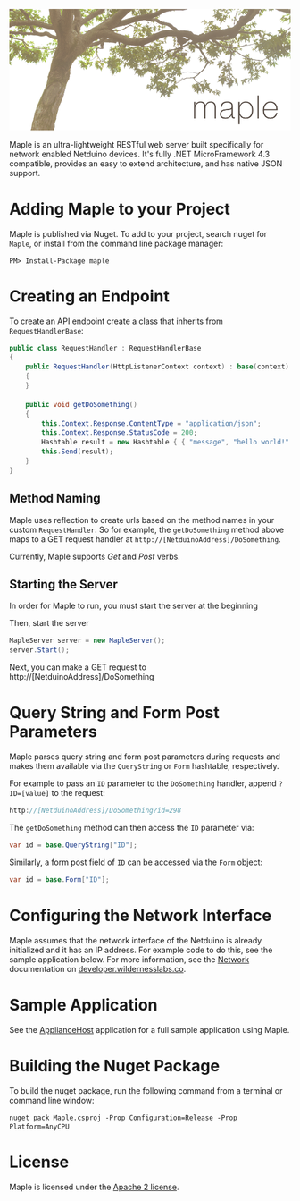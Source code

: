 ![Maple](Supporting_Files/Design/Maple_Banner.png)

Maple is an ultra-lightweight RESTful web server built specifically for network enabled Netduino devices. It's fully .NET MicroFramework 4.3 compatible, provides an easy to extend architecture, and has native JSON support.

# Adding Maple to your Project

Maple is published via Nuget. To add to your project, search nuget for `Maple`, or install from the command line package manager:

```
PM> Install-Package maple
```

# Creating an Endpoint

To create an API endpoint create a class that inherits from `RequestHandlerBase`:

```csharp
public class RequestHandler : RequestHandlerBase
{
    public RequestHandler(HttpListenerContext context) : base(context)
    {
    }

    public void getDoSomething()
    {
        this.Context.Response.ContentType = "application/json";
        this.Context.Response.StatusCode = 200;
        Hashtable result = new Hashtable { { "message", "hello world!" } };
        this.Send(result);
    }
}
```

## Method Naming

Maple uses reflection to create urls based on the method names in your custom `RequestHandler`. So for example, the `getDoSomething` method above maps to a GET request handler at `http://[NetduinoAddress]/DoSomething`.

Currently, Maple supports _Get_ and _Post_ verbs.


## Starting the Server

In order for Maple to run, you must start the server at the beginning 

Then, start the server

```csharp
MapleServer server = new MapleServer();
server.Start();
```

Next, you can make a GET request to http://[NetduinoAddress]/DoSomething


# Query String and Form Post Parameters

Maple parses query string and form post parameters during requests and makes them available via the `QueryString` or `Form` hashtable, respectively. 

For example to pass an `ID` parameter to the `DoSomething` handler, append `?ID=[value]` to the request:

```csharp
http://[NetduinoAddress]/DoSomething?id=298
```

The `getDoSomething` method can then access the `ID` parameter via:

```csharp
var id = base.QueryString["ID"];
```

Similarly, a form post field of `ID` can be accessed via the `Form` object:

```csharp
var id = base.Form["ID"];
```

# Configuring the Network Interface

Maple assumes that the network interface of the Netduino is already initialized and it has an IP address. For example code to do this, see the sample application below. For more information, see the [Network](http://developer.wildernesslabs.co/Netduino/Input_Output/Network/) documentation on [developer.wildernesslabs.co](http://developer.wildernesslabs.co/).

# Sample Application

See the [ApplianceHost](https://github.com/WildernessLabs/Netduino_Samples/tree/master/Connected_CoffeeMaker/ApplianceHost) application for a full sample application using Maple. 


# Building the Nuget Package

To build the nuget package, run the following command from a terminal or command line window:

```
nuget pack Maple.csproj -Prop Configuration=Release -Prop Platform=AnyCPU
```

# License

Maple is licensed under the [Apache 2 license](/Licenses/Apache2_License.md).
